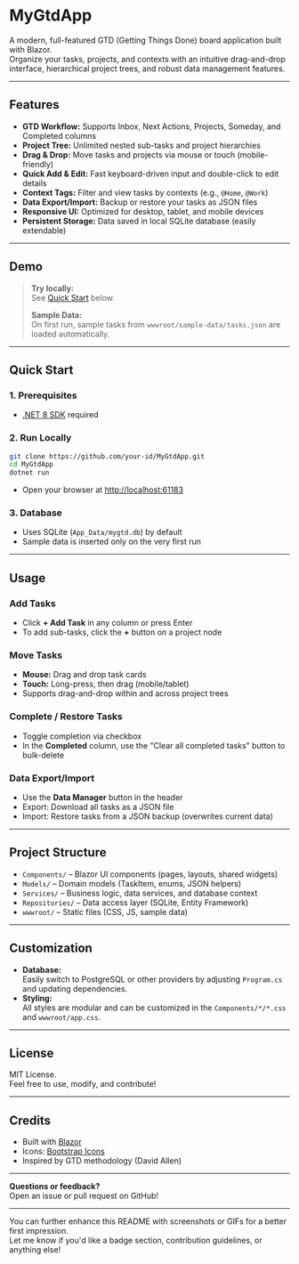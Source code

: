 # MyGtdApp

A modern, full-featured GTD (Getting Things Done) board application built with Blazor.  
Organize your tasks, projects, and contexts with an intuitive drag-and-drop interface, hierarchical project trees, and robust data management features.

---

## Features

- **GTD Workflow:** Supports Inbox, Next Actions, Projects, Someday, and Completed columns
- **Project Tree:** Unlimited nested sub-tasks and project hierarchies
- **Drag & Drop:** Move tasks and projects via mouse or touch (mobile-friendly)
- **Quick Add & Edit:** Fast keyboard-driven input and double-click to edit details
- **Context Tags:** Filter and view tasks by contexts (e.g., `@Home`, `@Work`)
- **Data Export/Import:** Backup or restore your tasks as JSON files
- **Responsive UI:** Optimized for desktop, tablet, and mobile devices
- **Persistent Storage:** Data saved in local SQLite database (easily extendable)

---

## Demo

> **Try locally:**  
> See [Quick Start](#quick-start) below.  
>  
> **Sample Data:**  
> On first run, sample tasks from `wwwroot/sample-data/tasks.json` are loaded automatically.

---

## Quick Start

### 1. Prerequisites

- [.NET 8 SDK](https://dotnet.microsoft.com/download/dotnet/8.0) required

### 2. Run Locally

```bash
git clone https://github.com/your-id/MyGtdApp.git
cd MyGtdApp
dotnet run
```

- Open your browser at [http://localhost:61183](http://localhost:61183)

### 3. Database

- Uses SQLite (`App_Data/mygtd.db`) by default
- Sample data is inserted only on the very first run

---

## Usage

### Add Tasks

- Click **+ Add Task** in any column or press Enter
- To add sub-tasks, click the **+** button on a project node

### Move Tasks

- **Mouse:** Drag and drop task cards
- **Touch:** Long-press, then drag (mobile/tablet)
- Supports drag-and-drop within and across project trees

### Complete / Restore Tasks

- Toggle completion via checkbox
- In the **Completed** column, use the "Clear all completed tasks" button to bulk-delete

### Data Export/Import

- Use the **Data Manager** button in the header
- Export: Download all tasks as a JSON file
- Import: Restore tasks from a JSON backup (overwrites current data)

---

## Project Structure

- `Components/` – Blazor UI components (pages, layouts, shared widgets)
- `Models/` – Domain models (TaskItem, enums, JSON helpers)
- `Services/` – Business logic, data services, and database context
- `Repositories/` – Data access layer (SQLite, Entity Framework)
- `wwwroot/` – Static files (CSS, JS, sample data)

---

## Customization

- **Database:**  
  Easily switch to PostgreSQL or other providers by adjusting `Program.cs` and updating dependencies.
- **Styling:**  
  All styles are modular and can be customized in the `Components/*/*.css` and `wwwroot/app.css`.

---

## License

MIT License.  
Feel free to use, modify, and contribute!

---

## Credits

- Built with [Blazor](https://dotnet.microsoft.com/apps/aspnet/web-apps/blazor)
- Icons: [Bootstrap Icons](https://icons.getbootstrap.com/)
- Inspired by GTD methodology (David Allen)

---

**Questions or feedback?**  
Open an issue or pull request on GitHub!

---

You can further enhance this README with screenshots or GIFs for a better first impression.  
Let me know if you'd like a badge section, contribution guidelines, or anything else!
